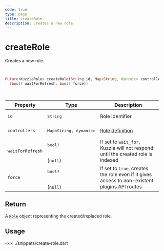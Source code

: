 ```yaml
---
code: true
type: page
title: createRole
description: Creates a new role
---
```


# createRole

Creates a new role.

<br />

```dart
Future<KuzzleRole> createRole(String id, Map<String, dynamic> controllers,
  {bool? waitForRefresh, bool? force})
```

<br />

| Property | Type | Description |
|--- |--- |--- |
| `id` | <pre>String</pre> | Role identifier |
| `controllers` | <pre>Map<String, dynamic></pre> | [Role definition](/core/2/guides/main-concepts/permissions#roles) |
| `waitForRefresh` | <pre>bool?</pre><br />(`null`) | If set to `wait_for`, Kuzzle will not respond until the created role is indexed |
| `force`   | <pre>bool?</pre><br />(`null`) | If set to `true`, creates the role even if it gives access to non-existent plugins API routes |

## Return

A [`Role`](/sdk/dart/3/core-classes/role) object representing the created/replaced role.

## Usage

<<< ./snippets/create-role.dart

